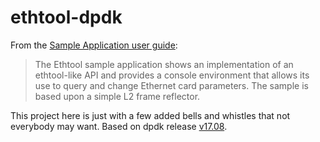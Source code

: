 # ethtool-dpdk

From the [Sample Application user guide](https://doc.dpdk.org/guides-17.08/sample_app_ug/ethtool.html):
> The Ethtool sample application shows an implementation of an ethtool-like API and provides a console environment that allows its use to query and change Ethernet card parameters. The sample is based upon a simple L2 frame reflector.

This project here is just with a few added bells and whistles that not everybody may want.
Based on dpdk release [v17.08](http://dpdk.org/browse/dpdk-stable/?h=17.08).
